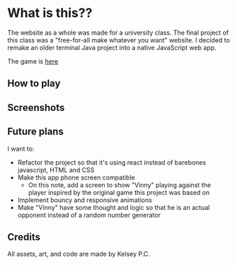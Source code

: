 # What is this??

The website as a whole was made for a university class. The final project of this class was a "free-for-all make whatever you want" website. I decided to remake an older terminal Java project into a native JavaScript web app.

The game is [here](https://plantyplushy.github.io/WebDev-Website/project/home.html)

## How to play

## Screenshots

## Future plans

I want to:
- Refactor the project so that it's using react instead of barebones javascript, HTML and CSS
- Make this app phone screen compatible
  - On this note, add a screen to show "Vinny" playing against the player inspired by the original game this project was based on 
- Implement bouncy and responsive animations
- Make "Vinny" have some thought and logic so that he is an actual opponent instead of a random number generator

## Credits

All assets, art, and code are made by Kelsey P.C.
